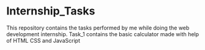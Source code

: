 # Internship_Tasks
This repository contains the tasks performed by me while doing the web development internship.
Task_1 contains the basic calculator made with help of HTML CSS and JavaScript
